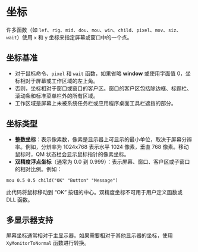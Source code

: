 # 坐标

许多函数（如 `lef`、`rig`、`mid`、`dou`、`mou`、`win`、`child`、`pixel`、`mov`、`siz`、`wait`）使用 `x` 和 `y` 坐标来指定屏幕或窗口中的一个点。

## 坐标基准

- 对于鼠标命令、`pixel` 和 `wait` 函数，如果省略 **window** 或使用字面值 0，坐标相对于屏幕或工作区域的左上角。
- 否则，坐标相对于窗口或窗口的客户区。窗口的客户区包括除边框、标题栏、滚动条和标准菜单栏外的所有区域。
- 工作区域是屏幕上未被系统任务栏或应用程序桌面工具栏遮挡的部分。

## 坐标类型

- **整数坐标**：表示像素数，像素是显示器上可显示的最小单位，取决于屏幕分辨率。例如，分辨率为 1024x768 表示水平 1024 像素，垂直 768 像素。移动鼠标时，QM 状态栏会显示鼠标指针的像素坐标。
- **双精度浮点坐标**（通常为 0.0 到 0.999）：表示屏幕、窗口、客户区或子窗口的相对比例。例如：

```qm
mou 0.5 0.5 child("OK" "Button" "Message")
```

此代码将鼠标移动到 “OK” 按钮的中心。双精度坐标不可用于用户定义函数或 DLL 函数。

## 多显示器支持

屏幕坐标通常相对于主显示器。如果需要相对于其他显示器的坐标，使用 `XyMonitorToNormal` 函数进行转换。